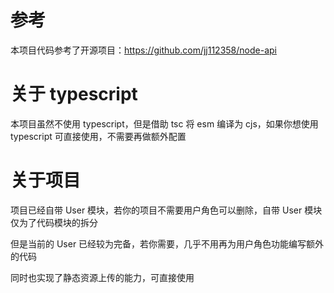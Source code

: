 # 参考

本项目代码参考了开源项目：https://github.com/jj112358/node-api

# 关于 typescript

本项目虽然不使用 typescript，但是借助 tsc 将 esm 编译为 cjs，如果你想使用 typescript 可直接使用，不需要再做额外配置

# 关于项目

项目已经自带 User 模块，若你的项目不需要用户角色可以删除，自带 User 模块仅为了代码模块的拆分

但是当前的 User 已经较为完备，若你需要，几乎不用再为用户角色功能编写额外的代码

同时也实现了静态资源上传的能力，可直接使用

